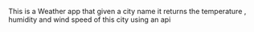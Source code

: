 This is a Weather app that given a city name it returns the temperature , humidity and wind speed of this city using an api
